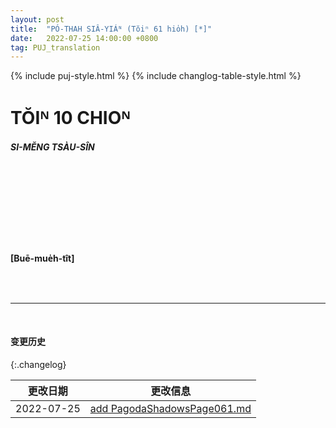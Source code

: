 ```yaml
---
layout: post
title:  "PÓ-THAH SIÂ-YIÁᴺ (Tŏiⁿ 61 hio̍h) [*]"
date:   2022-07-25 14:00:00 +0800
tag: PUJ_translation
---
```


{% include puj-style.html %}
{% include changlog-table-style.html %}

<!-- CHAPTER X. -->
# TŎIᴺ 10 CHIOᴺ

<!-- THE KITCHEN-GOD. -->
<h4><i>SI-MĔNG TSÀU-SÎN</i></h4>
<!-- 注：此词直接取自作者所著词典，按本章正文所述，当时可能读为 Sṳ-mĕng-kong，现今读 si-mīn-kong; sin-ngīm-kong; sin-mīn-kong 等等。 -->

<!-- THE gods are legion. -->
&nbsp;&nbsp;
<!-- These are the great images in the large temples and the odd fragments of idols in shrines; -->
<!-- the local deities, of which every village, field, and mountain has its own; -->
<!-- the invisible controllers of the thunder, the rain, the harvest, and the elements; -->
<!--  the spirits of all the dead, and especially of one's ancestors; -->
<!-- and besides these every strange object, and the site of every inexplicable phenomenon is worshipped. -->
<!-- Oddly shaped stones, queerly gnarled roots, fantastic bits of wood, waifs brought on the tide, are all gods. -->
<!-- A fisherman found a mass of half-decayed oyster-shells, the shape of which was thought to resemble a lion, and for generations that was worshipped in his house. -->
<!-- On the bank of a stream where some bamboos were cut down, the hollow stumps were filled with water, by capillary action through its fibrous roots. -->
<!-- This was considered wonderful, and travellers along the road stopped to burn incense and prostrate themselves before the mysterious deity residing among these bamboos. -->

<!-- All the chief gods have their birthdays on which they are specially worshipped, as well as at the great festivals, and at the new and the full of each moon. -->
&nbsp;&nbsp;

<!-- Many of the greater gods have representatives in the family, and ashes from the incense-pots in the temples are frequently brought and worshipped in the houses. -->
&nbsp;&nbsp;
<!-- But, whatever else may be absent from a pagan household, Su Meng Kong is not. He is the god of the kitchen, and none would dare to set up housekeeping without him. He has been a god for hundreds of years, and all know the legend concerning him. -->
<br>

<br>

**[Buē-mue̍h-tît]**

<br>

<br>

<!-- ***[前页](PagodaShadowsPage060.html)*** -->
<!-- ***[后页](PagodaShadowsPage062.html)*** -->

---
<br>

#### 变更历史

{:.changelog}

| 更改日期 | 更改信息 |
| --- | --- |
| 2022-07-25 | <a href="https://github.com/DonAnthonyLee/DonAnthonyLee.github.io/commit/f7f73911c7fbbdd82b8c4fdf263e27e3f072c79f" target="_blank">add PagodaShadowsPage061.md</a> |
